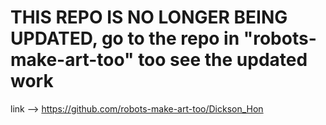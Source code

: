 # THIS REPO IS NO LONGER BEING UPDATED, go to the repo in "robots-make-art-too" too see the updated work


link --> https://github.com/robots-make-art-too/Dickson_Hon
